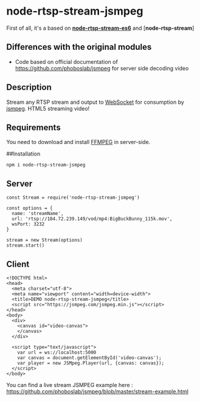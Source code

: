 # node-rtsp-stream-jsmpeg

First of all, it's a based on  [**node-rtsp-stream-es6**](https://github.com/Wifsimster/node-rtsp-stream-es6) and [**node-rtsp-stream**]

## Differences with the original modules

- Code based on official documentation of https://github.com/phoboslab/jsmpeg for server side decoding video

## Description

Stream any RTSP stream and output to [WebSocket](https://github.com/websockets/ws) for consumption by [jsmpeg](https://github.com/phoboslab/jsmpeg).
HTML5 streaming video!

## Requirements

You need to download and install [FFMPEG](https://ffmpeg.org/download.html) in server-side.

##Installation

```
npm i node-rtsp-stream-jsmpeg
```

## Server

```
const Stream = require('node-rtsp-stream-jsmpeg')

const options = {
  name: 'streamName',
  url: 'rtsp://184.72.239.149/vod/mp4:BigBuckBunny_115k.mov',
  wsPort: 3232
}

stream = new Stream(options)
stream.start()
```


## Client

```
<!DOCTYPE html>
<head>
  <meta charset="utf-8">
  <meta name="viewport" content="width=device-width">
  <title>DEMO node-rtsp-stream-jsmpeg</title>
  <script src="https://jsmpeg.com/jsmpeg.min.js"></script>
</head>
<body>
  <div>
    <canvas id="video-canvas">
    </canvas>
  </div>

  <script type="text/javascript">
  	var url = ws://localhost:5000
    var canvas = document.getElementById('video-canvas');
    var player = new JSMpeg.Player(url, {canvas: canvas});
  </script>
</body>
```

You can find a live stream JSMPEG example here : https://github.com/phoboslab/jsmpeg/blob/master/stream-example.html
